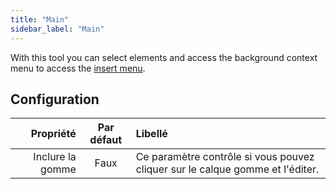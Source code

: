 ```yaml
---
title: "Main"
sidebar_label: "Main"
---
```



With this tool you can select elements and access the background context menu to access the [insert menu](../insert).

## Configuration

|        Propriété | Par défaut | Libellé                                                                       |
| ----------------:|:----------:|:----------------------------------------------------------------------------- |
| Inclure la gomme |    Faux    | Ce paramètre contrôle si vous pouvez cliquer sur le calque gomme et l'éditer. |
